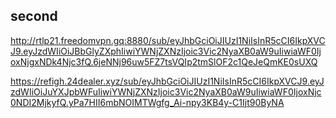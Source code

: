
## second

http://rtlp21.freedomvpn.gq:8880/sub/eyJhbGciOiJIUzI1NiIsInR5cCI6IkpXVCJ9.eyJzdWIiOiJBbGlyZXphIiwiYWNjZXNzIjoic3Vic2NyaXB0aW9uIiwiaWF0IjoxNjgxNDk4Njc3fQ.6jeNNj96uw5FZ7tsVQIp2tmSlOF2c1QeJeQmKE0sUXQ


https://refigh.24dealer.xyz/sub/eyJhbGciOiJIUzI1NiIsInR5cCI6IkpXVCJ9.eyJzdWIiOiJuYXJpbWFuIiwiYWNjZXNzIjoic3Vic2NyaXB0aW9uIiwiaWF0IjoxNjc0NDI2MjkyfQ.yPa7HII6mbNOIMTWgfg_Ai-npy3KB4y-C1Ijt90ByNA

